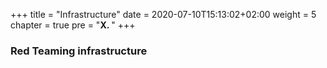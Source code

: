 +++
title = "Infrastructure"
date = 2020-07-10T15:13:02+02:00
weight = 5
chapter = true
pre = "<b>X. </b>"
+++

### Red Teaming infrastructure
